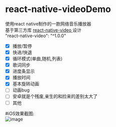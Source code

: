 # react-native-videoDemo  <br/>
使用react native制作的一款网络音乐播放器 <br/>
基于第三方库 [ react-native-video ]( https://github.com/react-native-community/react-native-video ) 设计<br/>
"react-native-video": "^1.0.0"   <br/>

 - [x] 播放/暂停<br/>
 - [x] 快进/快退<br/>
 - [x] 循环模式(单曲,随机,列表)<br/>
 - [x] 歌词同步<br/>
 - [x] 进度条显示<br/>
 - [x] 播放时间<br/>
 - [x] 基本旋转动画<br/>
 - [ ] 动画bug<br/>
 - [ ] 安卓就是个残废,亲生的和捡来的差别太大了<br/>
 - [ ] 其他<br/>

 #iOS效果截图:<br/>
 ![image](https://github.com/cosyer/rn-music/blob/master/video1.gif) <br/>
